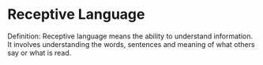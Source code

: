 # Receptive Language

Definition: Receptive language means the ability to understand information. It involves understanding the words, sentences and meaning of what others say or what is read.